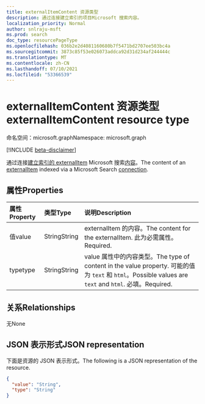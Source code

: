 ```yaml
---
title: externalItemContent 资源类型
description: 通过连接建立索引的项目Microsoft 搜索内容。
localization_priority: Normal
author: snlraju-msft
ms.prod: search
doc_type: resourcePageType
ms.openlocfilehash: 036b2e2d4081160680b7f5471bd2707ee503bc4a
ms.sourcegitcommit: 3873c85f53e026073addca92d31d234af244444c
ms.translationtype: MT
ms.contentlocale: zh-CN
ms.lasthandoff: 07/10/2021
ms.locfileid: "53366539"
---
```

# <a name="externalitemcontent-resource-type"></a><span data-ttu-id="3dd19-103">externalItemContent 资源类型</span><span class="sxs-lookup"><span data-stu-id="3dd19-103">externalItemContent resource type</span></span>

<span data-ttu-id="3dd19-104">命名空间：microsoft.graph</span><span class="sxs-lookup"><span data-stu-id="3dd19-104">Namespace: microsoft.graph</span></span>

[!INCLUDE [beta-disclaimer](../../includes/beta-disclaimer.md)]

<span data-ttu-id="3dd19-105">通过连接[建立索引的 externalItem](externalitem.md) Microsoft 搜索[内容](externalconnection.md)。</span><span class="sxs-lookup"><span data-stu-id="3dd19-105">The content of an [externalItem](externalitem.md) indexed via a Microsoft Search [connection](externalconnection.md).</span></span>

## <a name="properties"></a><span data-ttu-id="3dd19-106">属性</span><span class="sxs-lookup"><span data-stu-id="3dd19-106">Properties</span></span>

| <span data-ttu-id="3dd19-107">属性</span><span class="sxs-lookup"><span data-stu-id="3dd19-107">Property</span></span> | <span data-ttu-id="3dd19-108">类型</span><span class="sxs-lookup"><span data-stu-id="3dd19-108">Type</span></span>   | <span data-ttu-id="3dd19-109">说明</span><span class="sxs-lookup"><span data-stu-id="3dd19-109">Description</span></span>                                                                                 |
|:---------|:-------|:--------------------------------------------------------------------------------------------|
| <span data-ttu-id="3dd19-110">值</span><span class="sxs-lookup"><span data-stu-id="3dd19-110">value</span></span>    | <span data-ttu-id="3dd19-111">String</span><span class="sxs-lookup"><span data-stu-id="3dd19-111">String</span></span> | <span data-ttu-id="3dd19-112">externalItem 的内容。</span><span class="sxs-lookup"><span data-stu-id="3dd19-112">The content for the externalItem.</span></span> <span data-ttu-id="3dd19-113">此为必需属性。</span><span class="sxs-lookup"><span data-stu-id="3dd19-113">Required.</span></span>                                                 |
| <span data-ttu-id="3dd19-114">type</span><span class="sxs-lookup"><span data-stu-id="3dd19-114">type</span></span>     | <span data-ttu-id="3dd19-115">String</span><span class="sxs-lookup"><span data-stu-id="3dd19-115">String</span></span> | <span data-ttu-id="3dd19-116">value 属性中的内容类型。</span><span class="sxs-lookup"><span data-stu-id="3dd19-116">The type of content in the value property.</span></span> <span data-ttu-id="3dd19-117">可能的值为 `text` 和 `html`。</span><span class="sxs-lookup"><span data-stu-id="3dd19-117">Possible values are `text` and `html`.</span></span> <span data-ttu-id="3dd19-118">必填。</span><span class="sxs-lookup"><span data-stu-id="3dd19-118">Required.</span></span> |

## <a name="relationships"></a><span data-ttu-id="3dd19-119">关系</span><span class="sxs-lookup"><span data-stu-id="3dd19-119">Relationships</span></span>

<span data-ttu-id="3dd19-120">无</span><span class="sxs-lookup"><span data-stu-id="3dd19-120">None</span></span>

## <a name="json-representation"></a><span data-ttu-id="3dd19-121">JSON 表示形式</span><span class="sxs-lookup"><span data-stu-id="3dd19-121">JSON representation</span></span>

<span data-ttu-id="3dd19-122">下面是资源的 JSON 表示形式。</span><span class="sxs-lookup"><span data-stu-id="3dd19-122">The following is a JSON representation of the resource.</span></span>

<!-- {
  "blockType": "resource",
  "optionalProperties": [

  ],
  "@odata.type": "microsoft.graph.externalItemContent"
}-->

```json
{
  "value": "String",
  "type": "String"
}
```

<!-- uuid: 16cd6b66-4b1a-43a1-adaf-3a886856ed98
2019-02-04 14:57:30 UTC -->
<!-- {
  "type": "#page.annotation",
  "description": "externalItemContent resource",
  "keywords": "",
  "section": "documentation",
  "tocPath": "",
  "suppressions": []
}-->



